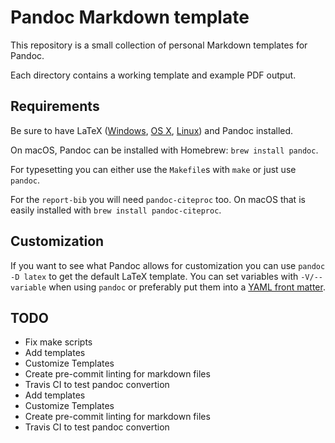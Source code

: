# Pandoc Markdown template
This repository is a small collection of personal Markdown templates for Pandoc.

Each directory contains a working template and example PDF output.

## Requirements

Be sure to have LaTeX ([Windows](http://miktex.org/), [OS X](https://tug.org/mactex/),
[Linux](http://latex-project.org/)) and Pandoc installed.

On macOS, Pandoc can be installed with Homebrew: `brew install pandoc`.

For typesetting you can either use the `Makefile`s with `make` or just use `pandoc`.

For the `report-bib` you will need `pandoc-citeproc` too. On macOS that is easily installed with
`brew install pandoc-citeproc`.

## Customization

If you want to see what Pandoc allows for customization you can use `pandoc -D latex` to get the
default LaTeX template. You can set variables with `-V/--variable` when using `pandoc` or preferably
put them into a [YAML front matter](http://assemble.io/docs/YAML-front-matter.html).

## TODO

* Fix make scripts
* Add templates
* Customize Templates
* Create pre-commit linting for markdown files
* Travis CI to test pandoc convertion
* Add templates
* Customize Templates
* Create pre-commit linting for markdown files
* Travis CI to test pandoc convertion
